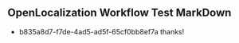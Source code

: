 ## OpenLocalization Workflow Test MarkDown
* b835a8d7-f7de-4ad5-ad5f-65cf0bb8ef7a thanks!

<!--HONumber=Jul16_HO5-->


